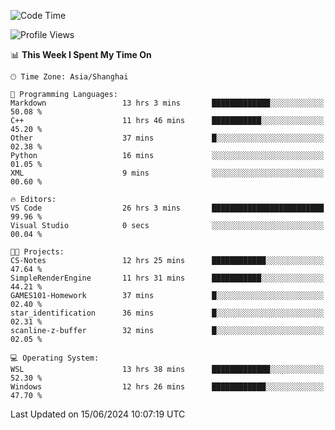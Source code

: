 <!--START_SECTION:waka-->
![Code Time](http://img.shields.io/badge/Code%20Time-1%2C781%20hrs%2048%20mins-blue)

![Profile Views](http://img.shields.io/badge/Profile%20Views-2-blue)

📊 **This Week I Spent My Time On** 

```text
🕑︎ Time Zone: Asia/Shanghai

💬 Programming Languages: 
Markdown                 13 hrs 3 mins       █████████████░░░░░░░░░░░░   50.08 % 
C++                      11 hrs 46 mins      ███████████░░░░░░░░░░░░░░   45.20 % 
Other                    37 mins             █░░░░░░░░░░░░░░░░░░░░░░░░   02.38 % 
Python                   16 mins             ░░░░░░░░░░░░░░░░░░░░░░░░░   01.05 % 
XML                      9 mins              ░░░░░░░░░░░░░░░░░░░░░░░░░   00.60 % 

🔥 Editors: 
VS Code                  26 hrs 3 mins       █████████████████████████   99.96 % 
Visual Studio            0 secs              ░░░░░░░░░░░░░░░░░░░░░░░░░   00.04 % 

🐱‍💻 Projects: 
CS-Notes                 12 hrs 25 mins      ████████████░░░░░░░░░░░░░   47.64 % 
SimpleRenderEngine       11 hrs 31 mins      ███████████░░░░░░░░░░░░░░   44.21 % 
GAMES101-Homework        37 mins             █░░░░░░░░░░░░░░░░░░░░░░░░   02.40 % 
star_identification      36 mins             █░░░░░░░░░░░░░░░░░░░░░░░░   02.31 % 
scanline-z-buffer        32 mins             █░░░░░░░░░░░░░░░░░░░░░░░░   02.05 % 

💻 Operating System: 
WSL                      13 hrs 38 mins      █████████████░░░░░░░░░░░░   52.30 % 
Windows                  12 hrs 26 mins      ████████████░░░░░░░░░░░░░   47.70 % 
```


 Last Updated on 15/06/2024 10:07:19 UTC
<!--END_SECTION:waka-->